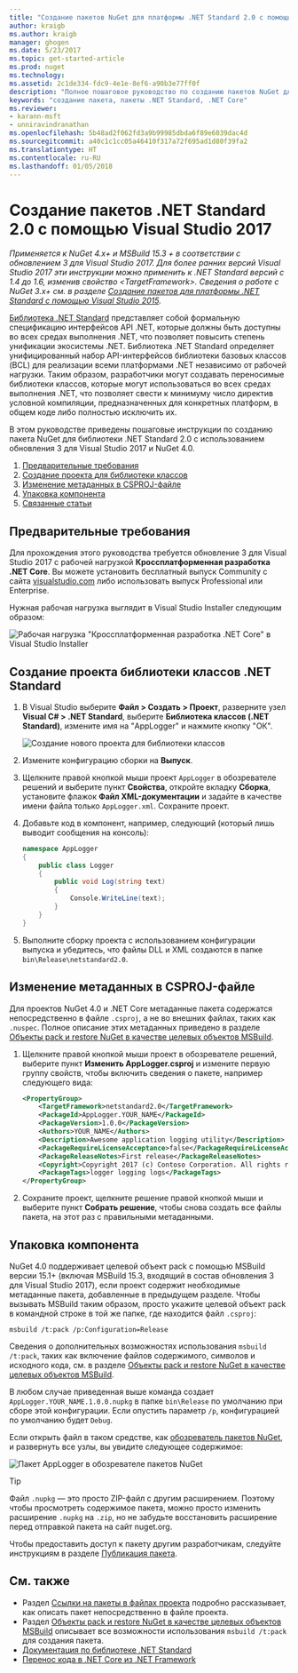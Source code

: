 ```yaml
---
title: "Создание пакетов NuGet для платформы .NET Standard 2.0 с помощью Visual Studio 2017 | Документы Майкрософт"
author: kraigb
ms.author: kraigb
manager: ghogen
ms.date: 5/23/2017
ms.topic: get-started-article
ms.prod: nuget
ms.technology: 
ms.assetid: 2c1de334-fdc9-4e1e-8ef6-a90b3e77ff0f
description: "Полное пошаговое руководство по созданию пакетов NuGet для платформы .NET Standard 2.0 с использованием NuGet 4.x и Visual Studio 2017."
keywords: "создание пакета, пакеты .NET Standard, .NET Core"
ms.reviewer:
- karann-msft
- unniravindranathan
ms.openlocfilehash: 5b48ad2f062fd3a9b99985dbda6f89e6039dac4d
ms.sourcegitcommit: a40c1c1cc05a46410f317a72f695ad1d80f39fa2
ms.translationtype: HT
ms.contentlocale: ru-RU
ms.lasthandoff: 01/05/2018
---
```

# <a name="create-net-standard-20-packages-with-visual-studio-2017"></a>Создание пакетов .NET Standard 2.0 с помощью Visual Studio 2017

*Применяется к NuGet 4.x+ и MSBuild 15.3 + в соответствии с обновлением 3 для Visual Studio 2017. Для более ранних версий Visual Studio 2017 эти инструкции можно применить к .NET Standard версий с 1.4 до 1.6, изменив свойство \<TargetFramework\>. Сведения о работе с NuGet 3.x+ см. в разделе [Создание пакетов для платформы .NET Standard с помощью Visual Studio 2015](../guides/create-net-standard-packages-vs2015.md).*

[Библиотека .NET Standard](/dotnet/articles/standard/library) представляет собой формальную спецификацию интерфейсов API .NET, которые должны быть доступны во всех средах выполнения .NET, что позволяет повысить степень унификации экосистемы .NET. Библиотека .NET Standard определяет унифицированный набор API-интерфейсов библиотеки базовых классов (BCL) для реализации всеми платформами .NET независимо от рабочей нагрузки. Таким образом, разработчики могут создавать переносимые библиотеки классов, которые могут использоваться во всех средах выполнения .NET, что позволяет свести к минимуму число директив условной компиляции, предназначенных для конкретных платформ, в общем коде либо полностью исключить их.

В этом руководстве приведены пошаговые инструкции по созданию пакета NuGet для библиотеки .NET Standard 2.0 с использованием обновления 3 для Visual Studio 2017 и NuGet 4.0.

1. [Предварительные требования](#pre-requisites)
1. [Создание проекта для библиотеки классов](#create-the-netstandard-class-library-project)
1. [Изменение метаданных в CSPROJ-файле](#edit-metadata-in-the-csproj-file)
1. [Упаковка компонента](#package-the-component)
1. [Связанные статьи](#related-topics)

## <a name="pre-requisites"></a>Предварительные требования

Для прохождения этого руководства требуется обновление 3 для Visual Studio 2017 с рабочей нагрузкой **Кроссплатформенная разработка .NET Core**. Вы можете установить бесплатный выпуск Community с сайта [visualstudio.com](https://www.visualstudio.com/) либо использовать выпуск Professional или Enterprise.

Нужная рабочая нагрузка выглядит в Visual Studio Installer следующим образом:

![Рабочая нагрузка "Кроссплатформенная разработка .NET Core" в Visual Studio Installer](media/NuGet4-01-Workload.png)

## <a name="create-the-net-standard-class-library-project"></a>Создание проекта библиотеки классов .NET Standard

1. В Visual Studio выберите **Файл > Создать > Проект**, разверните узел **Visual C# > .NET Standard**, выберите **Библиотека классов (.NET Standard)**, измените имя на "AppLogger" и нажмите кнопку "ОК".

    ![Создание нового проекта для библиотеки классов](media/NuGet4-02-NewProject.png)

1. Измените конфигурацию сборки на **Выпуск**.
1. Щелкните правой кнопкой мыши проект `AppLogger` в обозревателе решений и выберите пункт **Свойства**, откройте вкладку **Сборка**, установите флажок **Файл XML-документации** и задайте в качестве имени файла только `AppLogger.xml`. Сохраните проект.

1. Добавьте код в компонент, например, следующий (который лишь выводит сообщения на консоль):

    ```cs
    namespace AppLogger
    {
        public class Logger
        {
            public void Log(string text)
            {
                Console.WriteLine(text);
            }
        }
    }
    ```

1. Выполните сборку проекта с использованием конфигурации выпуска и убедитесь, что файлы DLL и XML создаются в папке `bin\Release\netstandard2.0`.

## <a name="edit-metadata-in-the-csproj-file"></a>Изменение метаданных в CSPROJ-файле

Для проектов NuGet 4.0 и .NET Core метаданные пакета содержатся непосредственно в файле `.csproj`, а не во внешних файлах, таких как `.nuspec`. Полное описание этих метаданных приведено в разделе [Объекты pack и restore NuGet в качестве целевых объектов MSBuild](../schema/msbuild-targets.md#pack-target).

1. Щелкните правой кнопкой мыши проект в обозревателе решений, выберите пункт **Изменить AppLogger.csproj** и измените первую группу свойств, чтобы включить сведения о пакете, например следующего вида:

    ```xml
    <PropertyGroup>
        <TargetFramework>netstandard2.0</TargetFramework>
        <PackageId>AppLogger.YOUR_NAME</PackageId>
        <PackageVersion>1.0.0</PackageVersion>
        <Authors>YOUR_NAME</Authors>
        <Description>Awesome application logging utility</Description>
        <PackageRequireLicenseAcceptance>false</PackageRequireLicenseAcceptance>
        <PackageReleaseNotes>First release</PackageReleaseNotes>
        <Copyright>Copyright 2017 (c) Contoso Corporation. All rights reserved.</Copyright>
        <PackageTags>logger logging logs</PackageTags>
    </PropertyGroup>
    ```

1. Сохраните проект, щелкните решение правой кнопкой мыши и выберите пункт **Собрать решение**, чтобы снова создать все файлы пакета, на этот раз с правильными метаданными.


## <a name="package-the-component"></a>Упаковка компонента

NuGet 4.0 поддерживает целевой объект pack с помощью MSBuild версии 15.1+ (включая MSBuild 15.3, входящий в состав обновления 3 для Visual Studio 2017), если проект содержит необходимые метаданные пакета, добавленные в предыдущем разделе. Чтобы вызывать MSBuild таким образом, просто укажите целевой объект pack в командной строке в той же папке, где находится файл `.csproj`:

    msbuild /t:pack /p:Configuration=Release

Сведения о дополнительных возможностях использования `msbuild /t:pack`, таких как включение файлов содержимого, символов и исходного кода, см. в разделе [Объекты pack и restore NuGet в качестве целевых объектов MSBuild](../schema/msbuild-targets.md#pack-target).

В любом случае приведенная выше команда создает `AppLogger.YOUR_NAME.1.0.0.nupkg` в папке `bin\Release` по умолчанию при сборе этой конфигурации. Если опустить параметр `/p`, конфигурацией по умолчанию будет `Debug`. 

Если открыть файл в таком средстве, как [обозреватель пакетов NuGet](https://github.com/NuGetPackageExplorer/NuGetPackageExplorer), и развернуть все узлы, вы увидите следующее содержимое:

![Пакет AppLogger в обозревателе пакетов NuGet](media/NuGet4-03-PackageExplorer.png)

> [!Tip]
> Файл `.nupkg` — это просто ZIP-файл с другим расширением. Поэтому чтобы просмотреть содержимое пакета, можно просто изменить расширение `.nupkg` на `.zip`, но не забудьте восстановить расширение перед отправкой пакета на сайт nuget.org.

Чтобы предоставить доступ к пакету другим разработчикам, следуйте инструкциям в разделе [Публикация пакета](../create-packages/publish-a-package.md).

## <a name="related-topics"></a>См. также

- Раздел [Ссылки на пакеты в файлах проекта](../consume-packages/package-references-in-project-files.md) подробно рассказывает, как описать пакет непосредственно в файле проекта.
- Раздел [Объекты pack и restore NuGet в качестве целевых объектов MSBuild](../schema/msbuild-targets.md) описывает все возможности использования `msbuild /t:pack` для создания пакета.
- [Документация по библиотеке .NET Standard](/dotnet/articles/standard/library)
- [Перенос кода в .NET Core из .NET Framework](/dotnet/articles/core/porting/index)
